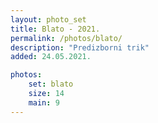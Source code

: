 ```yaml
---
layout: photo_set
title: Blato - 2021.
permalink: /photos/blato/
description: "Predizborni trik"
added: 24.05.2021.

photos:
    set: blato
    size: 14
    main: 9
---
```

